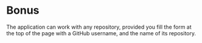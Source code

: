 # Bonus
The application can work with any repository, provided you fill the form at the top of the page with a GitHub username, and the name of its repository.
